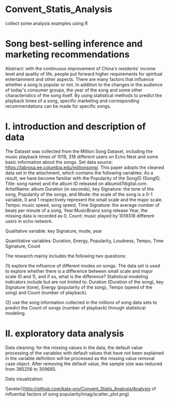 # Convent_Statis_Analysis
collect some analysis examples using R

# Song best-selling inference and marketing recommendations
Abstract: with the continuous improvement of China's residents' income level and quality of life, 
people put forward higher requirements for spiritual entertainment and other aspects.
There are many factors that influence whether a song is popular or not. 
In addition to the changes in the audience of today's consumer groups, 
the year of the song and some other characteristics of the song itself.
By using statistical methods to predict the playback times of a song, 
specific marketing and corresponding recommendations can be made for specific songs.

# I. introduction and description of data
The Dataset was collected from the Million Song Dataset, 
including the music playback times of 1019,
318 different users on Echo Nest and some basic information about the songs.
Set data source: https://labrosa.ee.columbia.edu/millionsong/.
This paper adopts the cleaned data set in the attachment, 
which contains the following variables:
As a result, we have become familiar with the Popularity of the SongID (SongID, Title: song name) 
and the album ID released on albumid7digital.com. 
ArtistName: album Duration (in seconds), 
key Signature: the tone of the song, 
Popularity of the songs, 
and Mode: the scale of the song is a 0-1 variable,
0 and 1 respectively represent the small scale and the major scale.
Tempo: music speed, song speed, 
Time Signature: the average number of beats per minute of a song,
Year:MusicBrainz song release Year, the missing data is recorded as 0, 
Count: music played by 1019318 different users in echo network.<p>
Qualitative variable: key Signature, mode, year<p>
Quantitative variables: Duration, Energy, Popularity, Loudness, Tempo, Time Sginature, Count<p>
The research mainly includes the following two questions:<p>
(1) explore the influence of different modes on songs.
The data set is used to explore whether there is a difference between small scale and major scale (0 and 1), 
and if so, what is the difference? Statistical modeling indicators include but are not limited to: 
Duration (Duration of the song), key Signature (tone), Energy (popularity of the song), Tempo (speed of the song) 
and Count (number of playback).<p>
(2) use the song information collected in the millions of song data sets to predict the Count of songs (number of playback)
through statistical modeling.<p>

# II. exploratory data analysis
Data cleaning: for the missing values in the data, the default value processing of the variables with default values
that have not been explained in the variable definition will be processed as the missing value removal case object.
After removing the default value, the sample size was reduced from 385256 to 309685.

Data visualization:

![avatar](http://github.com/kala-oro/Convent_Statis_Analysis/Analysis of influential factors of song popularity/imag/scatter_plot.png)
